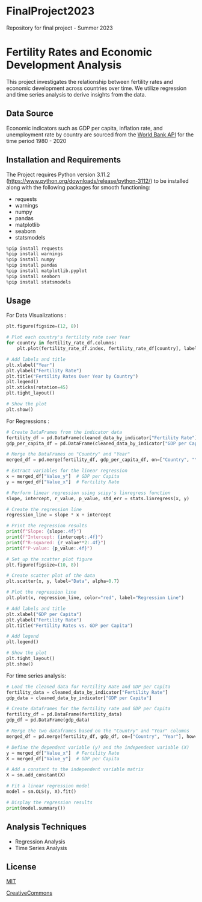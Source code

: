# FinalProject2023
Repository for final project - Summer 2023

# Fertility Rates and Economic Development Analysis

This project investigates the relationship between fertility rates and economic development across countries over time. We utilize regression and time series analysis to derive insights from the data.

## Data Source

Economic indicators such as GDP per capita, inflation rate, and unemployment rate by country are sourced from the [World Bank API](https://api.worldbank.org/v2/countries/all/indicators/) for the time period 1980 - 2020

## Installation and Requirements
The Project requires Python version 3.11.2 (https://www.python.org/downloads/release/python-3112/)
to be installed along with the following packages for smooth functioning:

- requests
- warnings
- numpy
- pandas
- matplotlib
- seaborn
- statsmodels

```python
%pip install requests
%pip install warnings
%pip install numpy
%pip install pandas
%pip install matplotlib.pyplot
%pip install seaborn
%pip install statsmodels
```

## Usage

For Data Visualizations :

```python
plt.figure(figsize=(12, 8))

# Plot each country's fertility rate over Year
for country in fertility_rate_df.columns:
    plt.plot(fertility_rate_df.index, fertility_rate_df[country], label=country)

# Add labels and title
plt.xlabel("Year")
plt.ylabel("Fertility Rate")
plt.title("Fertility Rates Over Year by Country")
plt.legend()
plt.xticks(rotation=45)
plt.tight_layout()

# Show the plot
plt.show()

```
For Regressions :

```python
# Create DataFrames from the indicator data
fertility_df = pd.DataFrame(cleaned_data_by_indicator["Fertility Rate"])
gdp_per_capita_df = pd.DataFrame(cleaned_data_by_indicator["GDP per Capita"])

# Merge the DataFrames on "Country" and "Year"
merged_df = pd.merge(fertility_df, gdp_per_capita_df, on=["Country", "Year"])

# Extract variables for the linear regression
x = merged_df["Value_y"]  # GDP per Capita
y = merged_df["Value_x"]  # Fertility Rate

# Perform linear regression using scipy's linregress function
slope, intercept, r_value, p_value, std_err = stats.linregress(x, y)

# Create the regression line
regression_line = slope * x + intercept

# Print the regression results
print(f"Slope: {slope:.4f}")
print(f"Intercept: {intercept:.4f}")
print(f"R-squared: {r_value**2:.4f}")
print(f"P-value: {p_value:.4f}")

# Set up the scatter plot figure
plt.figure(figsize=(10, 8))

# Create scatter plot of the data
plt.scatter(x, y, label="Data", alpha=0.7)

# Plot the regression line
plt.plot(x, regression_line, color="red", label="Regression Line")

# Add labels and title
plt.xlabel("GDP per Capita")
plt.ylabel("Fertility Rate")
plt.title("Fertility Rates vs. GDP per Capita")

# Add legend
plt.legend()

# Show the plot
plt.tight_layout()
plt.show()
```
For time series analysis:

```python
# Load the cleaned data for Fertility Rate and GDP per Capita
fertility_data = cleaned_data_by_indicator["Fertility Rate"]
gdp_data = cleaned_data_by_indicator["GDP per Capita"]

# Create dataframes for the fertility rate and GDP per Capita
fertility_df = pd.DataFrame(fertility_data)
gdp_df = pd.DataFrame(gdp_data)

# Merge the two dataframes based on the "Country" and "Year" columns
merged_df = pd.merge(fertility_df, gdp_df, on=["Country", "Year"], how="inner")

# Define the dependent variable (y) and the independent variable (X)
y = merged_df["Value_x"]  # Fertility Rate
X = merged_df["Value_y"]  # GDP per Capita

# Add a constant to the independent variable matrix
X = sm.add_constant(X)

# Fit a linear regression model
model = sm.OLS(y, X).fit()

# Display the regression results
print(model.summary())
```


## Analysis Techniques

- Regression Analysis
- Time Series Analysis

## License
[MIT](https://choosealicense.com/licenses/mit/)

[CreativeCommons](https://creativecommons.org/licenses/by/4.0/)

